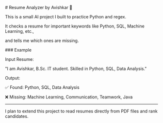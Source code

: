 \# Resume Analyzer by Avishkar 🚀



This is a small AI project I built to practice Python and regex.  

It checks a resume for important keywords like Python, SQL, Machine Learning, etc.,  

and tells me which ones are missing.



\### Example

Input Resume:

"I am Avishkar, B.Sc. IT student. Skilled in Python, SQL, Data Analysis."



Output:

✅ Found: Python, SQL, Data Analysis  

❌ Missing: Machine Learning, Communication, Teamwork, Java



---



I plan to extend this project to read resumes directly from PDF files and rank candidates.




